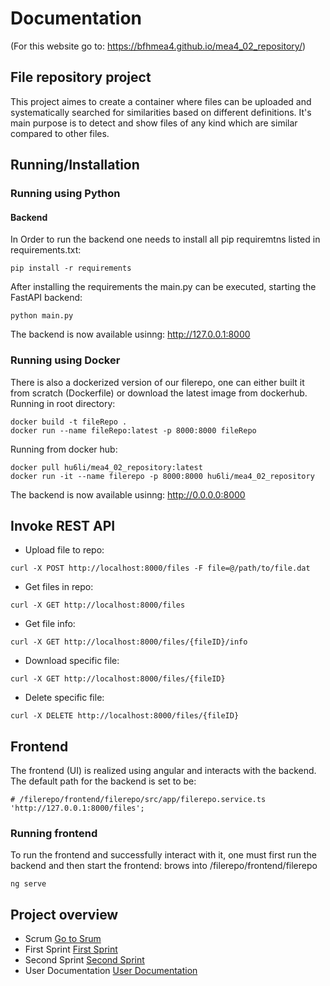# Documentation
(For this website go to: https://bfhmea4.github.io/mea4_02_repository/)

## File repository project
This project aimes to create a container where files can be uploaded and systematically searched for similarities based on different definitions. It's main purpose is to detect and show files of any kind which are similar compared to other files.

## Running/Installation
### Running using Python
#### Backend
In Order to run the backend one needs to install all pip requiremtns listed in requirements.txt:
`````
pip install -r requirements
`````
After installing the requirements the main.py can be executed, starting the FastAPI backend:
`````
python main.py
`````
The backend is now available usinng: http://127.0.0.1:8000

### Running using Docker
There is also a dockerized version of our filerepo, one can either built it from scratch (Dockerfile) or download the latest image from dockerhub.
Running in root directory:
`````
docker build -t fileRepo .
docker run --name fileRepo:latest -p 8000:8000 fileRepo
`````
Running from docker hub:
`````
docker pull hu6li/mea4_02_repository:latest
docker run -it --name filerepo -p 8000:8000 hu6li/mea4_02_repository
`````
The backend is now available usinng: http://0.0.0.0:8000


## Invoke REST API
* Upload file to repo:
`````
curl -X POST http://localhost:8000/files -F file=@/path/to/file.dat
`````
* Get files in repo:
`````
curl -X GET http://localhost:8000/files
`````
* Get file info:
`````
curl -X GET http://localhost:8000/files/{fileID}/info
`````
* Download specific file:
`````
curl -X GET http://localhost:8000/files/{fileID}
`````
* Delete specific file:
`````
curl -X DELETE http://localhost:8000/files/{fileID}
`````

## Frontend
The frontend (UI) is realized using angular and interacts with the backend. The default path for the backend is set to be:  
`````
# /filerepo/frontend/filerepo/src/app/filerepo.service.ts
'http://127.0.0.1:8000/files';
`````

### Running frontend
To run the frontend and successfully interact with it, one must first run the backend and then start the frontend:
brows into /filerepo/frontend/filerepo
`````
ng serve
`````


## Project overview
- Scrum
  [Go to Srum](https://bfhmea4.github.io/mea4_02_repository/scrum/scrum)
- First Sprint
  [First Sprint](https://bfhmea4.github.io/mea4_02_repository/sprint1/sprint1)
- Second Sprint
  [Second Sprint](https://bfhmea4.github.io/mea4_02_repository/sprint2/sprint2)
- User Documentation
  [User Documentation](https://bfhmea4.github.io/mea4_02_repository/userdocu/userdocumentation)
